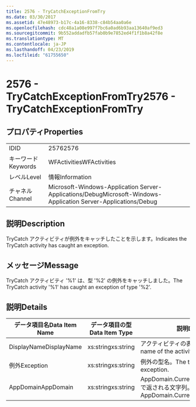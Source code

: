 ```yaml
---
title: 2576 - TryCatchExceptionFromTry
ms.date: 03/30/2017
ms.assetid: 47e48973-b17c-4a16-8338-c84b54aa0a6e
ms.openlocfilehash: cdc48a1a08e997f7bc6a0ad6b93aa13640af9ed3
ms.sourcegitcommit: 9b552addadfb57fab0b9e7852ed4f1f1b8a42f8e
ms.translationtype: MT
ms.contentlocale: ja-JP
ms.lasthandoff: 04/23/2019
ms.locfileid: "61755650"
---
```

# <a name="2576---trycatchexceptionfromtry"></a><span data-ttu-id="884d2-102">2576 - TryCatchExceptionFromTry</span><span class="sxs-lookup"><span data-stu-id="884d2-102">2576 - TryCatchExceptionFromTry</span></span>
## <a name="properties"></a><span data-ttu-id="884d2-103">プロパティ</span><span class="sxs-lookup"><span data-stu-id="884d2-103">Properties</span></span>  
  
|||  
|-|-|  
|<span data-ttu-id="884d2-104">ID</span><span class="sxs-lookup"><span data-stu-id="884d2-104">ID</span></span>|<span data-ttu-id="884d2-105">2576</span><span class="sxs-lookup"><span data-stu-id="884d2-105">2576</span></span>|  
|<span data-ttu-id="884d2-106">キーワード</span><span class="sxs-lookup"><span data-stu-id="884d2-106">Keywords</span></span>|<span data-ttu-id="884d2-107">WFActivities</span><span class="sxs-lookup"><span data-stu-id="884d2-107">WFActivities</span></span>|  
|<span data-ttu-id="884d2-108">レベル</span><span class="sxs-lookup"><span data-stu-id="884d2-108">Level</span></span>|<span data-ttu-id="884d2-109">情報</span><span class="sxs-lookup"><span data-stu-id="884d2-109">Information</span></span>|  
|<span data-ttu-id="884d2-110">チャネル</span><span class="sxs-lookup"><span data-stu-id="884d2-110">Channel</span></span>|<span data-ttu-id="884d2-111">Microsoft-Windows-Application Server-Applications/Debug</span><span class="sxs-lookup"><span data-stu-id="884d2-111">Microsoft-Windows-Application Server-Applications/Debug</span></span>|  
  
## <a name="description"></a><span data-ttu-id="884d2-112">説明</span><span class="sxs-lookup"><span data-stu-id="884d2-112">Description</span></span>  
 <span data-ttu-id="884d2-113">TryCatch アクティビティが例外をキャッチしたことを示します。</span><span class="sxs-lookup"><span data-stu-id="884d2-113">Indicates the TryCatch activity has caught an exception.</span></span>  
  
## <a name="message"></a><span data-ttu-id="884d2-114">メッセージ</span><span class="sxs-lookup"><span data-stu-id="884d2-114">Message</span></span>  
 <span data-ttu-id="884d2-115">TryCatch アクティビティ '%1' は、型 '%2' の例外をキャッチしました。</span><span class="sxs-lookup"><span data-stu-id="884d2-115">The TryCatch activity '%1' has caught an exception of type '%2'.</span></span>  
  
## <a name="details"></a><span data-ttu-id="884d2-116">説明</span><span class="sxs-lookup"><span data-stu-id="884d2-116">Details</span></span>  
  
|<span data-ttu-id="884d2-117">データ項目名</span><span class="sxs-lookup"><span data-stu-id="884d2-117">Data Item Name</span></span>|<span data-ttu-id="884d2-118">データ項目の型</span><span class="sxs-lookup"><span data-stu-id="884d2-118">Data Item Type</span></span>|<span data-ttu-id="884d2-119">説明</span><span class="sxs-lookup"><span data-stu-id="884d2-119">Description</span></span>|  
|--------------------|--------------------|-----------------|  
|<span data-ttu-id="884d2-120">DisplayName</span><span class="sxs-lookup"><span data-stu-id="884d2-120">DisplayName</span></span>|<span data-ttu-id="884d2-121">xs:string</span><span class="sxs-lookup"><span data-stu-id="884d2-121">xs:string</span></span>|<span data-ttu-id="884d2-122">アクティビティの表示名。</span><span class="sxs-lookup"><span data-stu-id="884d2-122">The display name of the activity.</span></span>|  
|<span data-ttu-id="884d2-123">例外</span><span class="sxs-lookup"><span data-stu-id="884d2-123">Exception</span></span>|<span data-ttu-id="884d2-124">xs:string</span><span class="sxs-lookup"><span data-stu-id="884d2-124">xs:string</span></span>|<span data-ttu-id="884d2-125">例外の型名。</span><span class="sxs-lookup"><span data-stu-id="884d2-125">The type name of the exception.</span></span>|  
|<span data-ttu-id="884d2-126">AppDomain</span><span class="sxs-lookup"><span data-stu-id="884d2-126">AppDomain</span></span>|<span data-ttu-id="884d2-127">xs:string</span><span class="sxs-lookup"><span data-stu-id="884d2-127">xs:string</span></span>|<span data-ttu-id="884d2-128">AppDomain.CurrentDomain.FriendlyName で返される文字列。</span><span class="sxs-lookup"><span data-stu-id="884d2-128">The string returned by AppDomain.CurrentDomain.FriendlyName.</span></span>|
